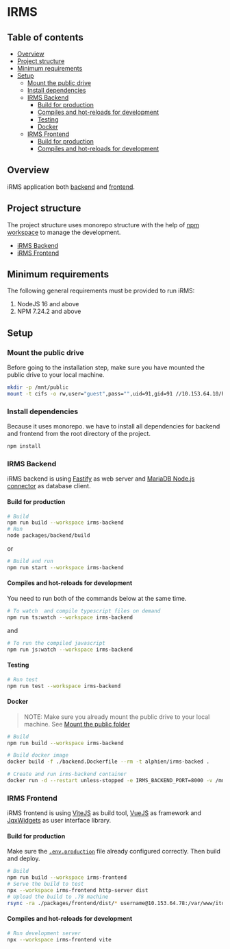 # IRMS

## Table of contents

- [Overview](#overview)
- [Project structure](#project-structure)
- [Minimum requirements](#minimum-requirements)
- [Setup](#setup)
  - [Mount the public drive](#mount-the-public-drive)
  - [Install dependencies](#install-dependencies)
  - [IRMS Backend](#irms-backend)
    - [Build for production](#build-for-production)
    - [Compiles and hot-reloads for development](#compiles-and-hot-reloads-for-development)
    - [Testing](#testing)
    - [Docker](#docker)
  - [IRMS Frontend](#irms-frontend)
    - [Build for production](#build-for-production)
    - [Compiles and hot-reloads for development](#compiles-and-hot-reloads-for-development)

## Overview

iRMS application both [backend](packages/backend/) and [frontend](packages/frontend/).

## Project structure

The project structure uses monorepo structure with the help of [npm workspace](https://docs.npmjs.com/cli/v7/using-npm/workspaces) to manage the development.

- [iRMS Backend](packages/backend/)
- [iRMS Frontend](packages/frontend/)

## Minimum requirements

The following general requirements must be provided to run iRMS:

1. NodeJS 16 and above
2. NPM 7.24.2 and above

## Setup

### Mount the public drive

Before going to the installation step, make sure you have mounted the public drive to your local machine.

```sh
mkdir -p /mnt/public
mount -t cifs -o rw,user="guest",pass="",uid=91,gid=91 //10.153.64.10/Public /mnt/public/
```

### Install dependencies

Because it uses monorepo. we have to install all dependencies for backend and frontend from the root directory of the project.

```sh
npm install
```

### IRMS Backend

iRMS backend is using [Fastify](https://www.fastify.io/) as web server and [MariaDB Node.js connector](https://www.npmjs.com/package/mariadb) as database client.

#### Build for production

```sh
# Build
npm run build --workspace irms-backend
# Run
node packages/backend/build
```

or

```sh
# Build and run
npm run start --workspace irms-backend
```

#### Compiles and hot-reloads for development

You need to run both of the commands below at the same time.

```sh
# To watch  and compile typescript files on demand
npm run ts:watch --workspace irms-backend
```

and

```sh
# To run the compiled javascript
npm run js:watch --workspace irms-backend
```

#### Testing

```sh
# Run test
npm run test --workspace irms-backend
```

#### Docker

> NOTE: Make sure you already mount the public drive to your local machine. See [Mount the public folder](#mount-the-public-drive)

```sh
# Build
npm run build --workspace irms-backend

# Build docker image
docker build -f ./backend.Dockerfile --rm -t alphien/irms-backed .

# Create and run irms-backend container
docker run -d --restart unless-stopped -e IRMS_BACKEND_PORT=8000 -v /mnt/public/GLibs/FourElementsConfig/iRMS:/mnt/public/GLibs/FourElementsConfig/iRMS/ --name irms-backend -p 8181:8000 alphien/irms-backend node packages/backend/build
```

### IRMS Frontend

iRMS frontend is using [ViteJS](https://vitejs.dev/) as build tool, [VueJS](https://vuejs.org/) as framework and [JqxWidgets](https://www.jqwidgets.com/) as user interface library.

#### Build for production

Make sure the [`.env.production`](packages/frontend/.env.production) file already configured correctly. Then build and deploy.

```sh
# Build
npm run build --workspace irms-frontend
# Serve the build to test
npx --workspace irms-frontend http-server dist
# Upload the build to .78 machine
rsync -ra ./packages/frontend/dist/* username@10.153.64.78:/var/www/itools/irms-fe
```

#### Compiles and hot-reloads for development

```sh
# Run development server
npx --workspace irms-frontend vite
```
